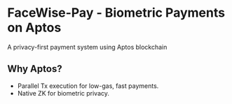   # FaceWise-Pay - Biometric Payments on Aptos

  A privacy-first payment system using Aptos blockchain

  ## Why Aptos?
  - Parallel Tx execution for low-gas, fast payments.
  - Native ZK for biometric privacy.